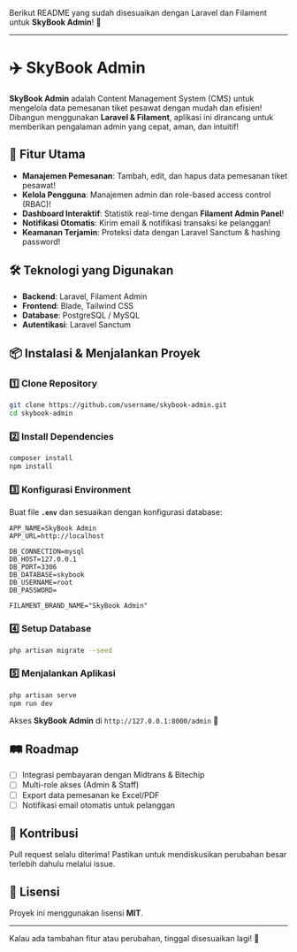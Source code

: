 Berikut README yang sudah disesuaikan dengan Laravel dan Filament untuk **SkyBook Admin**! 🚀  

---

# ✈️ SkyBook Admin

**SkyBook Admin** adalah Content Management System (CMS) untuk mengelola data pemesanan tiket pesawat dengan mudah dan efisien! Dibangun menggunakan **Laravel & Filament**, aplikasi ini dirancang untuk memberikan pengalaman admin yang cepat, aman, dan intuitif!

## 🚀 Fitur Utama
- **Manajemen Pemesanan**: Tambah, edit, dan hapus data pemesanan tiket pesawat!  
- **Kelola Pengguna**: Manajemen admin dan role-based access control (RBAC)!  
- **Dashboard Interaktif**: Statistik real-time dengan **Filament Admin Panel**!  
- **Notifikasi Otomatis**: Kirim email & notifikasi transaksi ke pelanggan!  
- **Keamanan Terjamin**: Proteksi data dengan Laravel Sanctum & hashing password!  

## 🛠️ Teknologi yang Digunakan
- **Backend**: Laravel, Filament Admin  
- **Frontend**: Blade, Tailwind CSS  
- **Database**: PostgreSQL / MySQL  
- **Autentikasi**: Laravel Sanctum  

## 📦 Instalasi & Menjalankan Proyek

### 1️⃣ Clone Repository
```bash
git clone https://github.com/username/skybook-admin.git
cd skybook-admin
```

### 2️⃣ Install Dependencies
```bash
composer install
npm install
```

### 3️⃣ Konfigurasi Environment
Buat file **`.env`** dan sesuaikan dengan konfigurasi database:
```
APP_NAME=SkyBook Admin
APP_URL=http://localhost

DB_CONNECTION=mysql
DB_HOST=127.0.0.1
DB_PORT=3306
DB_DATABASE=skybook
DB_USERNAME=root
DB_PASSWORD=

FILAMENT_BRAND_NAME="SkyBook Admin"
```

### 4️⃣ Setup Database
```bash
php artisan migrate --seed
```

### 5️⃣ Menjalankan Aplikasi
```bash
php artisan serve
npm run dev
```
Akses **SkyBook Admin** di `http://127.0.0.1:8000/admin` 🎉  

## 🛤️ Roadmap
- [ ] Integrasi pembayaran dengan Midtrans & Bitechip  
- [ ] Multi-role akses (Admin & Staff)  
- [ ] Export data pemesanan ke Excel/PDF  
- [ ] Notifikasi email otomatis untuk pelanggan  

## 🤝 Kontribusi
Pull request selalu diterima! Pastikan untuk mendiskusikan perubahan besar terlebih dahulu melalui issue.  

## 📜 Lisensi
Proyek ini menggunakan lisensi **MIT**.  

---

Kalau ada tambahan fitur atau perubahan, tinggal disesuaikan lagi! 🚀
